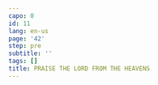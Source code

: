 ```yaml
---
capo: 0
id: 11
lang: en-us
page: '42'
step: pre
subtitle: ''
tags: []
title: PRAISE THE LORD FROM THE HEAVENS
---
```

